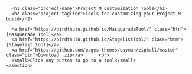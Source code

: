 <html lang="en-US">
  <head>
      <meta charset="UTF-8">
      <title>Project M Tools</title>
      <meta name="description" content="☁️ A bookmarklet for downloading images from Instagram.">
      <meta name="viewport" content="width=device-width, initial-scale=1">
      <link rel="stylesheet" type="text/css" href="https://birdthulu.github.io/stylesheets/normalize.css" media="screen">
      <link href='https://fonts.googleapis.com/css?family=Open+Sans:400,700' rel='stylesheet' type='text/css'>
      <link rel="stylesheet" type="text/css" href="https://birdthulu.github.io/stylesheets/stylesheet.css" media="screen">
      <link rel="stylesheet" type="text/css" href="https://birdthulu.github.io/stylesheets/github-light.css" media="screen">
    </head>
  <body>
    
<section class="page-header">
      
      <h1 class="project-name">Project M Customization Tools</h1>
      <h2 class="project-tagline">Tools for customizing your Project M build</h2>
      
      <a href="https://birdthulu.github.io/MasqueradeTool/" class="btn">[Masquerade Tool]</a>
      <a href="https://birdthulu.github.io/StagelistTool/" class="btn">[Stagelist Tool]</a>
      <a href="https://github.com/pages-themes/cayman/zipball/master" class="btn">Download .zip</a>      <br>
      <small>Click any button to go to a tool</small>
    </section>
